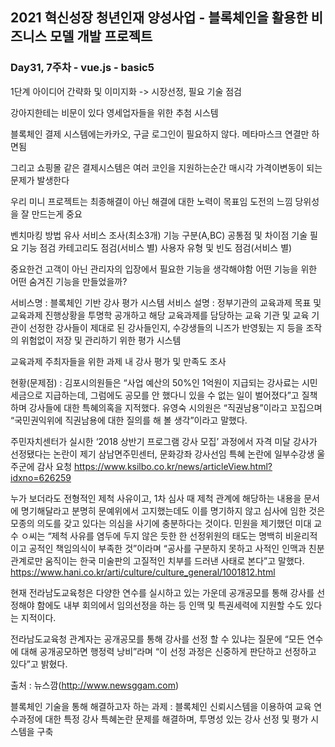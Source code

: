 ## 2021 혁신성장 청년인재 양성사업 - 블록체인을 활용한 비즈니스 모델 개발 프로젝트

### Day31, 7주차 - vue.js - basic5

1단계 아이디어 간략화 및 이미지화
-> 시장선정, 필요 기술 점검

강아지한테는 비문이 있다
영세업자들을 위한 추첨 시스템

블록체인 결제 시스템에는카카오, 구글 로그인이 필요하지 않다. 메타마스크 연결만 하면됨

그리고 쇼핑몰 같은 결제시스템은 여러 코인을 지원하는순간 매시각 가격이변동이 되는 문제가 발생한다

우리 미니 프로젝트는 최종해결이 아닌
해결에 대한 노력이 목표임 도전의 느낌
당위성을 잘 만드는게 중요

벤치마킹 방법
유사 서비스 조사(최소3개)
기능 구분(A,BC)
공통점 및 차이점 기술
필요 기능 점검
카테고리도 점검(서비스 별)
사용자 유형 및 빈도 점검(서비스 별)

중요한건 고객이 아닌 관리자의 입장에서
필요한 기능을 생각해야함
어떤 기능을 위한 어떤 숨겨진 기능을 만들었을까?

서비스명 : 블록체인 기반 강사 평가 시스템
서비스 설명 :
정부기관의 교육과제 목표 및 교육과제 진행상황을 투명학 공개하고 해당 교육과제를 담당하는 교육 기관 및 교육 기관이 선정한 강사들이
제대로 된 강사들인지, 수강생들의 니즈가 반영됬는 지 등을 조작의 위험없이 저장 및 관리하기 위한 평가 시스템

교육과제 주최자들을 위한 과제 내 강사 평가 및 만족도 조사

현황(문제점) :
김포시의원들은 “사업 예산의 50%인 1억원이 지급되는 강사료는 시민 세금으로 지급하는데, 그럼에도 공모를 안 했다니 있을 수 없는 일이 벌어졌다”고 질책하며 강사들에 대한 특혜의혹을 지적했다. 유영숙 시의원은 “직권남용”이라고 꼬집으며 “국민권익위에 직권남용에 대한 질의를 해 볼 생각”이라고 말했다.

주민자치센터가 실시한 ‘2018 상반기 프로그램 강사 모집’ 과정에서 자격 미달 강사가 선정됐다는 논란이 제기
삼남면주민센터, 문화강좌 강사선임 특혜 논란에 일부수강생 울주군에 감사 요청
https://www.ksilbo.co.kr/news/articleView.html?idxno=626259

누가 보더라도 전형적인 제척 사유이고, 1차 심사 때 제척 관계에 해당하는 내용을 문서에 명기해달라고 분명히 문예위에서 고지했는데도 이를 명기하지 않고 심사에 임한 것은 모종의 의도를 갖고 있다는 의심을 사기에 충분하다는 것이다. 민원을 제기했던 미대 교수 ㅇ씨는 “제척 사유를 염두에 두지 않은 듯한 한 선정위원의 태도는 명백히 비윤리적이고 공적인 책임의식이 부족한 것”이라며 “공사를 구분하지 못하고 사적인 인맥과 친분 관계로만 움직이는 한국 미술판의 고질적인 치부를 드러낸 사태로 본다”고 말했다.
https://www.hani.co.kr/arti/culture/culture_general/1001812.html

현재 전라남도교육청은 다양한 연수를 실시하고 있는 가운데 공개공모를 통해 강사를 선정해야 함에도 내부 회의에서 임의선정을 하는 등 인맥 및 특권세력에 지원할 수도 있다는 지적이다.

전라남도교육청 관계자는 공개공모를 통해 강사를 선정 할 수 있냐는 질문에 “모든 연수에 대해 공개공모하면 행정력 낭비”라며 “이 선정 과정은 신중하게 판단하고 선정하고 있다”고 밝혔다.

출처 : 뉴스깜(http://www.newsggam.com)

블록체인 기술을 통해 해결하고자 하는 과제 : 블록체인 신뢰시스템을 이용하여 교육 연수과정에 대한 특정 강사 특혜논란 문제를 해결하며, 투명성 있는 강사 선정 및 평가 시스템을 구축
